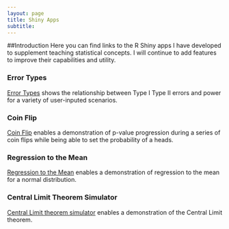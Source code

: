 ```yaml
---
layout: page
title: Shiny Apps
subtitle: 
---
```

##Introduction
Here  you can find  links to the R Shiny apps I have developed to supplement teaching statistical concepts. I will continue to add features to improve their capabilities and utility. 


### Error Types
[Error Types](https://mstats.shinyapps.io/ErrorTypes/) shows the relationship between Type I Type II errors and power for a variety of user-inputed scenarios. 
### Coin Flip
[Coin Flip](https://mstats.shinyapps.io/Coinflip/)  enables a demonstration of p-value progression during a series of coin flips while being able to set the probability of a heads. 
### Regression to the Mean

[Regression to the Mean](https://mstats.shinyapps.io/Regtomean/) enables a demonstration of regression to the mean for a normal distribution.  
### Central Limit Theorem Simulator 

[Central Limit theorem simulator]( https://dmostatsbasic.shinyapps.io/CLTSimulator/) enables a demonstration of the Central Limit theorem. 
